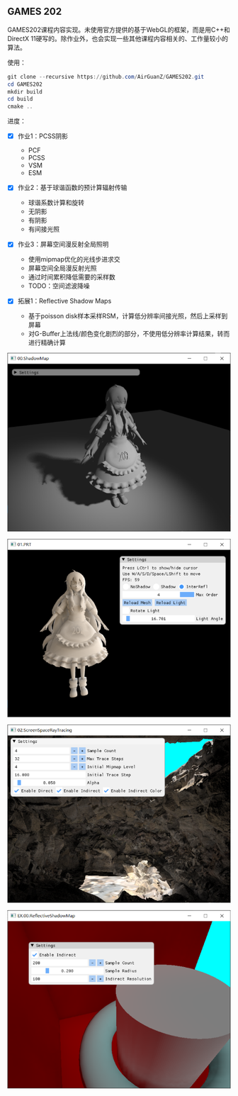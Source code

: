 ## GAMES 202

GAMES202课程内容实现。未使用官方提供的基于WebGL的框架，而是用C++和DirectX 11硬写的。除作业外，也会实现一些其他课程内容相关的、工作量较小的算法。

使用：

```powershell
git clone --recursive https://github.com/AirGuanZ/GAMES202.git
cd GAMES202
mkdir build
cd build
cmake ..
```

进度：

- [x] 作业1：PCSS阴影
  * PCF
  * PCSS
  * VSM
  * ESM
- [x] 作业2：基于球谐函数的预计算辐射传输
  
  * 球谐系数计算和旋转
  * 无阴影
  * 有阴影
  * 有间接光照
- [x] 作业3：屏幕空间漫反射全局照明
  * 使用mipmap优化的光线步进求交
  * 屏幕空间全局漫反射光照
  * 通过时间累积降低需要的采样数
  * TODO：空间滤波降噪

- [x] 拓展1：Reflective Shadow Maps
  * 基于poisson disk样本采样RSM，计算低分辨率间接光照，然后上采样到屏幕
  * 对G-Buffer上法线/颜色变化剧烈的部分，不使用低分辨率计算结果，转而进行精确计算

![](./gallery/00.ShadowMap.png)

![](./gallery/01.SH-PRT.png)

![](./gallery/02.SSRT.png)

![](./gallery/EX.00.RSM.png)

